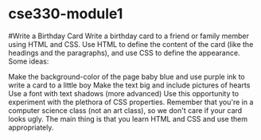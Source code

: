 # cse330-module1

#Write a Birthday Card
Write a birthday card to a friend or family member using HTML and CSS. Use HTML to define the content of the card (like the headings and the paragraphs), and use CSS to define the appearance. Some ideas:

Make the background-color of the page baby blue and use purple ink to write a card to a little boy
Make the text big and include pictures of hearts
Use a font with text shadows (more advanced)
Use this opportunity to experiment with the plethora of CSS properties. Remember that you're in a computer science class (not an art class), so we don't care if your card looks ugly. The main thing is that you learn HTML and CSS and use them appropriately.
